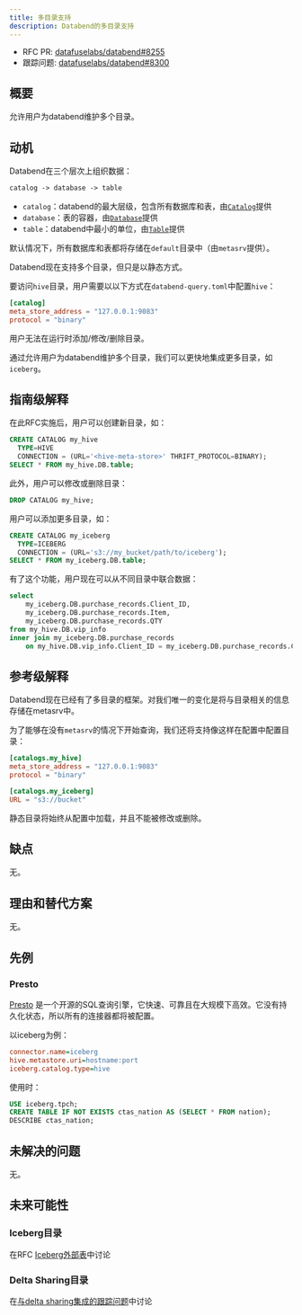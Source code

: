 ```yaml
---
title: 多目录支持
description: Databend的多目录支持
---
```


- RFC PR: [datafuselabs/databend#8255](https://github.com/datafuselabs/databend/pull/8255)
- 跟踪问题: [datafuselabs/databend#8300](https://github.com/datafuselabs/databend/issues/8300)

## 概要

允许用户为databend维护多个目录。

## 动机

Databend在三个层次上组织数据：

```txt
catalog -> database -> table
```

- `catalog`：databend的最大层级，包含所有数据库和表，由[`Catalog`](https://github.com/datafuselabs/databend/blob/556aedc00e5e8a95a7551d0ec21b8e6fa7573e0a/src/query/catalog/src/catalog.rs#L80)提供
- `database`：表的容器，由[`Database`](https://github.com/datafuselabs/databend/blob/556aedc00e5e8a95a7551d0ec21b8e6fa7573e0a/src/query/catalog/src/database.rs#L44)提供
- `table`：databend中最小的单位，由[`Table`](https://github.com/datafuselabs/databend/blob/556aedc00e5e8a95a7551d0ec21b8e6fa7573e0a/src/query/catalog/src/table.rs#L44)提供

默认情况下，所有数据库和表都将存储在`default`目录中（由`metasrv`提供）。

Databend现在支持多个目录，但只是以静态方式。

要访问`hive`目录，用户需要以以下方式在`databend-query.toml`中配置`hive`：

```toml
[catalog]
meta_store_address = "127.0.0.1:9083"
protocol = "binary"
```

用户无法在运行时添加/修改/删除目录。

通过允许用户为databend维护多个目录，我们可以更快地集成更多目录，如`iceberg`。

## 指南级解释

在此RFC实施后，用户可以创建新目录，如：

```sql
CREATE CATALOG my_hive
  TYPE=HIVE
  CONNECTION = (URL='<hive-meta-store>' THRIFT_PROTOCOL=BINARY);
SELECT * FROM my_hive.DB.table;
```

此外，用户可以修改或删除目录：

```sql
DROP CATALOG my_hive;
```

用户可以添加更多目录，如：

```sql
CREATE CATALOG my_iceberg
  TYPE=ICEBERG
  CONNECTION = (URL='s3://my_bucket/path/to/iceberg');
SELECT * FROM my_iceberg.DB.table;
```

有了这个功能，用户现在可以从不同目录中联合数据：

```sql
select
    my_iceberg.DB.purchase_records.Client_ID,
    my_iceberg.DB.purchase_records.Item,
    my_iceberg.DB.purchase_records.QTY
from my_hive.DB.vip_info
inner join my_iceberg.DB.purchase_records
    on my_hive.DB.vip_info.Client_ID = my_iceberg.DB.purchase_records.Client_ID;
```

## 参考级解释

Databend现在已经有了多目录的框架。对我们唯一的变化是将与目录相关的信息存储在metasrv中。

为了能够在没有`metasrv`的情况下开始查询，我们还将支持像这样在配置中配置目录：

```toml
[catalogs.my_hive]
meta_store_address = "127.0.0.1:9083"
protocol = "binary"

[catalogs.my_iceberg]
URL = "s3://bucket"
```

静态目录将始终从配置中加载，并且不能被修改或删除。

## 缺点

无。

## 理由和替代方案

无。

## 先例

### Presto

[Presto](https://prestodb.io/) 是一个开源的SQL查询引擎，它快速、可靠且在大规模下高效。它没有持久化状态，所以所有的连接器都将被配置。

以iceberg为例：

```ini
connector.name=iceberg
hive.metastore.uri=hostname:port
iceberg.catalog.type=hive
```

使用时：

```sql
USE iceberg.tpch;
CREATE TABLE IF NOT EXISTS ctas_nation AS (SELECT * FROM nation);
DESCRIBE ctas_nation;
```

## 未解决的问题

无。

## 未来可能性

### Iceberg目录

在RFC [Iceberg外部表](https://github.com/datafuselabs/databend/pull/8215)中讨论

### Delta Sharing目录

在[与delta sharing集成的跟踪问题](https://github.com/datafuselabs/databend/issues/7830)中讨论